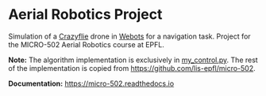 # Aerial Robotics Project

Simulation of a [Crazyflie](https://www.bitcraze.io/products/crazyflie-2-1/) drone in [Webots](https://cyberbotics.com/) for a navigation task.
Project for the MICRO-502 Aerial Robotics course at EPFL.

**Note:** The algorithm implementation is exclusively in [my_control.py](controllers/main/my_control.py).
The rest of the implementation is copied from https://github.com/lis-epfl/micro-502.

**Documentation:** https://micro-502.readthedocs.io
